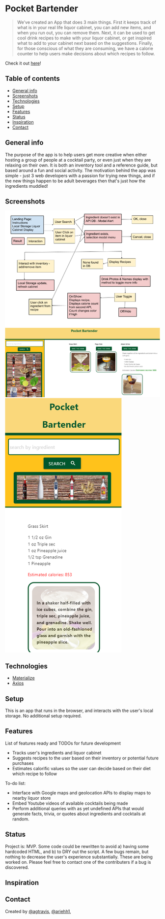 # Pocket Bartender

> We've created an App that does 3 main things. First it keeps track of what is in your real life liquor cabinet, you can add new items, and when you run out, you can remove them. Next, it can be used to get cool drink recipes to make with your liquor cabinet, or get inspired what to add to your cabinet next based on the suggestions. Finally, for those conscious of what they are consuming, we have a calorie counter to help users make decisions about which recipes to follow.

Check it out [here](https://agtravis.github.io/pocket-bartender/index.html)!

## Table of contents

- [General info](#general-info)
- [Screenshots](#screenshots)
- [Technologies](#technologies)
- [Setup](#setup)
- [Features](#features)
- [Status](#status)
- [Inspiration](#inspiration)
- [Contact](#contact)

## General info

The purpose of the app is to help users get more creative when either hosting a group of people at a cocktail party, or even just when they are relaxing on their own. It is both an inventory tool and a reference guide, but based around a fun and social activity. The motivation behind the app was simple - just 3 web developers with a passion for trying new things, and if the new things happen to be adult beverages then that's just how the ingredients muddled!

## Screenshots

![UML](./assets/screenshots/Pocket-Bartender-UML.png)
![FullScreen](./assets/screenshots/full-screen.PNG)
![SmallScreen](./assets/screenshots/small-screen.PNG)

## Technologies

- [Materialize](https://materializecss.com/)
- [Axios](https://github.com/axios/axios)

## Setup

This is an app that runs in the browser, and interacts with the user's local storage. No additional setup required.

## Features

List of features ready and TODOs for future development

- Tracks user's ingredients and liquor cabinet
- Suggests recipes to the user based on their inventory or potential future purchases
- Estimates calorific values so the user can decide based on their diet which recipe to follow

To-do list:

- Interface with Google maps and geolocation APIs to display maps to nearby liquor store
- Embed Youtube videos of available cocktails being made
- Perform additional queries with as yet undefined APIs that would generate facts, trivia, or quotes about ingredients and cocktails at random.

## Status

Project is: MVP. Some code could be rewritten to avoid a) having some hardcoded HTML, and b) to DRY out the script. A few bugs remain, but nothing to decrease the user's experience substantially. These are being worked on. Please feel free to contact one of the contributers if a bug is discovered.

## Inspiration

## Contact

Created by [@agtravis](https://agtravis.github.io/), [@ariehh1](https://github.com/ariehh1),
